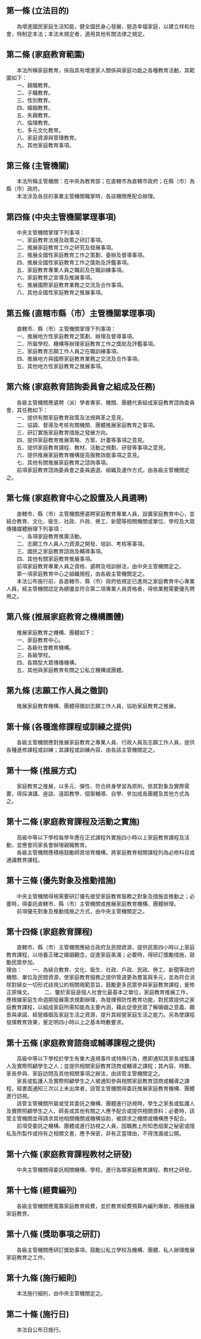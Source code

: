 第一條 (立法目的)
-----------------
　　為增進國民家庭生活知能，健全國民身心發展，營造幸福家庭，以建立祥和社會，特制定本法；本法未規定者，適用其他有關法律之規定。  


第二條 (家庭教育範圍)
---------------------
　　本法所稱家庭教育，係指具有增進家人關係與家庭功能之各種教育活動，其範圍如下：  
　　一、親職教育。  
　　二、子職教育。  
　　三、性別教育。  
　　四、婚姻教育。  
　　五、失親教育。  
　　六、倫理教育。  
　　七、多元文化教育。  
　　八、家庭資源與管理教育。  
　　九、其他家庭教育事項。  


第三條 (主管機關)
-----------------
　　本法所稱主管機關：在中央為教育部；在直轄市為直轄市政府；在縣（市）為縣（市）政府。  
　　本法涉及各目的事業主管機關職掌時，各該機關應配合辦理。  


第四條 (中央主管機關掌理事項)
-----------------------------
　　中央主管機關掌理下列事項：  
　　一、家庭教育法規及政策之研訂事項。  
　　二、推展家庭教育工作之研究及發展事項。  
　　三、推展全國性家庭教育工作之策劃、委辦及督導事項。  
　　四、推展全國性家庭教育工作之獎助及評鑑事項。  
　　五、家庭教育專業人員之職前及在職訓練事項。  
　　六、家庭教育之宣導及推展事項。  
　　七、推展國際家庭教育業務之交流及合作事項。  
　　八、其他全國性家庭教育之推展事項。  


第五條 (直轄市縣（市）主管機關掌理事項)
---------------------------------------
　　直轄市、縣（市）主管機關掌理下列事項：  
　　一、推展地方性家庭教育之策劃、辦理及督導事項。  
　　二、所屬學校、機構等辦理家庭教育工作之獎助及評鑑事項。  
　　三、家庭教育志願工作人員之在職訓練事項。  
　　四、推展地方與國際家庭教育業務之交流及合作事項。  
　　五、其他地方性家庭教育之推展事項。  


第六條 (家庭教育諮詢委員會之組成及任務)
---------------------------------------
　　各級主管機關應遴聘（派）學者專家、機關、團體代表組成家庭教育諮詢委員會，其任務如下：  
　　一、提供有關家庭教育政策及法規興革之意見。  
　　二、協調、督導及考核有關機關、團體推展家庭教育之事項。  
　　三、研訂實施家庭教育措施之發展方向。  
　　四、提供家庭教育推展策略、方案、計畫等事項之意見。  
　　五、提供家庭教育課程、教材、活動之規劃、研發等事項之意見。  
　　六、提供推展家庭教育機構提高服務效能事項之意見。  
　　七、其他有關推展家庭教育之諮詢事項。  
　　前項家庭教育諮詢委員會之委員遴選、組織及運作方式，由各級主管機關定之。  


第七條 (家庭教育中心之設置及人員遴聘)
-------------------------------------
　　直轄市、縣（市）主管機關應遴聘家庭教育專業人員，設置家庭教育中心，並結合教育、文化、衛生、社政、戶政、勞工、新聞等相關機關或單位、學校及大眾傳播媒體辦理下列事項：  
　　一、各項家庭教育推廣活動。  
　　二、志願工作人員人力資源之開發、培訓、考核等事項。  
　　三、國民之家庭教育諮詢及輔導事項。  
　　四、其他有關家庭教育推展事項。  
　　前項家庭教育專業人員之資格、遴聘及培訓辦法，由中央主管機關定之。  
　　第一項家庭教育中心之組織規程，由各級主管機關定之。  
　　本法公布施行前，各直轄市、縣（市）政府依規定已進用之家庭教育中心專業人員，經主管機關認定為績優並符合第二項專業人員資格者，得依業務需要優先聘用之。  


第八條 (推展家庭教育之機構團體)
-------------------------------
　　推展家庭教育之機構、團體如下：  
　　一、家庭教育中心。  
　　二、各級社會教育機構。  
　　三、各級學校。  
　　四、各類型大眾傳播機構。  
　　五、其他與家庭教育有關之公私立機構或團體。  


第九條 (志願工作人員之徵訓)
---------------------------
　　推展家庭教育機構、團體得徵訓志願工作人員，協助家庭教育之推展。  


第十條 (各種進修課程或訓練之提供)
---------------------------------
　　各級主管機關應對推展家庭教育之專業人員、行政人員及志願工作人員，提供各種進修課程或訓練；其課程或訓練內容、由各該主管機關定之。  


第十一條 (推展方式)
-------------------
　　家庭教育之推展，以多元、彈性、符合終身學習為原則，依其對象及實際需要，得採演講、座談、遠距教學、個案輔導、自學、參加成長團體及其他方式為之。  


第十二條 (家庭教育課程及活動之實施)
-----------------------------------
　　高級中等以下學校每學年應在正式課程外實施四小時以上家庭教育課程及活動，並應會同家長會辦理親職教育。  
　　各級主管機關應積極鼓勵師資培育機構，將家庭教育相關課程列為必修科目或通識教育課程。  


第十三條 (優先對象及推動措施)
-----------------------------
　　中央主管機關得視需要研訂優先接受家庭教育服務之對象及措施並推動之；必要時，得委託直轄市、縣（市）主管機關或推展家庭教育機構、團體辦理。  
　　前項優先對象及推動措施之方式，由中央主管機關定之。  


第十四條 (家庭教育課程)
-----------------------
　　直轄市、縣（市）主管機關應結合政府及民間資源，提供民眾四小時以上家庭教育課程，以培養正確之婚姻觀念，促進家庭美滿；必要時，得研訂獎勵措施，鼓勵民眾參加。  
理由：　　一、為結合教育、文化、衛生、社政、戶政、民政、勞工、新聞等政府機關、單位及民間資源，使家庭教育服務之提供管道更為豐富與多元，並為符合消除對婦女一切形式歧視公約相關規範意旨，鼓勵更多民眾參與家庭教育課程，爰修正原條文。
　　二、鑒於家庭是個人社會化最基本之單位，家庭教育推展工作，應根據家庭生命週期發展需求規劃辦理，為發揮預防性教育功能，對民眾提供之家庭教育課程，以組成家庭所需知能為主要內涵，藉此促使民眾了解婚姻之意義、願景與承諾、經營婚姻及家庭生活之資源，提升其經營家庭生活之能力。另為使課程發揮教育效果，爰定明四小時以上之基本時數要求。

第十五條 (家庭教育諮商或輔導課程之提供)
---------------------------------------
　　高級中等以下學校於學生有重大違規事件或特殊行為，應即通知其家長或監護人及實際照顧學生之人；並提供相關家庭教育諮商或輔導之課程；其內容、時數、家長參與、家庭訪問及其他相關事項之辦法，由該管主管機關定之。  
　　家長或監護人及實際照顧學生之人被通知參與相關家庭教育諮商或輔導之課程，經書面通知三次以上未出席者，該管主管機關得委託推展家庭教育機構、團體進行訪視。  
　　該管主管機關所屬或受其委託之機構、團體進行訪視時，學生之家長或監護人及實際照顧學生之人、師長或其他有關之人應予配合或提供相關資料；必要時，該管主管機關並得請求其他相關機關或機構協助，被請求之機關或機構應予配合。  
　　前項受委託之機構、團體或進行訪視之人員，因職務上所知悉個案之秘密或隱私及所製作或持有之相關文書，應予保密，非有正當理由，不得洩漏或公開。  


第十六條 (家庭教育課程教材之研發)
---------------------------------
　　中央主管機關得委託相關機構、學校，進行各類家庭教育課程、教材之研發。  


第十七條 (經費編列)
-------------------
　　各級主管機關應寬籌家庭教育經費，並於教育經費預算內編列專款，積極推展家庭教育。  


第十八條 (獎助事項之研訂)
-------------------------
　　各級主管機關應研訂獎助事項，鼓勵公私立學校及機構、團體、私人辦理推展家庭教育之工作。  


第十九條 (施行細則)
-------------------
　　本法施行細則，由中央主管機關定之。  


第二十條 (施行日)
-----------------
　　本法自公布日施行。